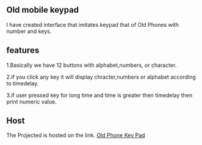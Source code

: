 ## Old mobile keypad
I have created interface that imitates keypad that of Old Phones with number and
keys.

## features

1.Basically we have 12 buttons with alphabet,numbers, or character.

2.if you click any key it will display chracter,numbers or alphabet according to timedelay.

3.if user pressed key for long time and time is greater then timedelay then print numeric value.


## Host
The Projected is hosted on the link.
[Old Phone Key Pad](https://choosealicense.com/licenses/mit/)








